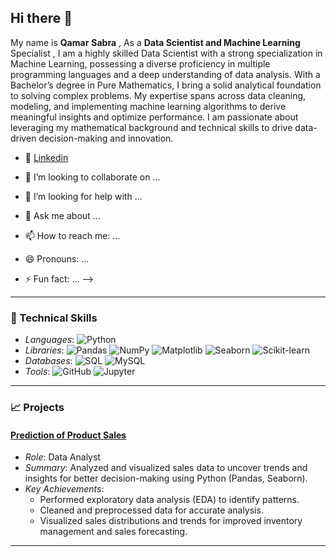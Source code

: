 ## Hi there 👋
My name is **Qamar** **Sabra** , As a **Data  Scientist and Machine Learning** Specialist , I am a highly skilled Data Scientist with a strong specialization in Machine Learning, possessing a diverse proficiency in multiple programming languages and a deep understanding of data analysis. With a Bachelor’s degree in Pure Mathematics, I bring a solid analytical foundation to solving complex problems. My expertise spans across data cleaning, modeling, and implementing machine learning algorithms to derive meaningful insights 
and optimize performance. I am passionate about leveraging my mathematical background and technical skills to drive data-driven decision-making and innovation.


- 🌱 [Linkedin](https://www.linkedin.com/in/qamar-hammad-a29b7a1bb/) 


- 👯 I’m looking to collaborate on ...
- 🤔 I’m looking for help with ...
- 💬 Ask me about ...
- 📫 How to reach me: ...
- 😄 Pronouns: ...
- ⚡ Fun fact: ...
-->

---



### 💼 Technical Skills
- *Languages*: ![Python](https://img.shields.io/badge/-Python-black?style=flat-square&logo=python) 
- *Libraries*: ![Pandas](https://img.shields.io/badge/-Pandas-black?style=flat-square&logo=pandas) ![NumPy](https://img.shields.io/badge/-NumPy-black?style=flat-square&logo=numpy) ![Matplotlib](https://img.shields.io/badge/-Matplotlib-black?style=flat-square&logo=matplotlib) ![Seaborn](https://img.shields.io/badge/-Seaborn-black?style=flat-square&logo=seaborn) ![Scikit-learn](https://img.shields.io/badge/-Scikit--learn-black?style=flat-square&logo=scikit-learn)
- *Databases*: ![SQL](https://img.shields.io/badge/-SQL-black?style=flat-square&logo=sql) ![MySQL](https://img.shields.io/badge/-MySQL-black?style=flat-square&logo=mysql) 
- *Tools*: ![GitHub](https://img.shields.io/badge/-GitHub-black?style=flat-square&logo=github) ![Jupyter](https://img.shields.io/badge/-Jupyter-black?style=flat-square&logo=jupyter)



---

### 📈 Projects
#### [Prediction of Product Sales](https://github.com/QamarSabra/Prediction-of-Product-Sales)
- *Role*: Data Analyst
- *Summary*: Analyzed and visualized sales data to uncover trends and insights for better decision-making using Python (Pandas, Seaborn).
- *Key Achievements*:
  - Performed exploratory data analysis (EDA) to identify patterns.
  - Cleaned and preprocessed data for accurate analysis.
  - Visualized sales distributions and trends for improved inventory management and sales forecasting.

---




